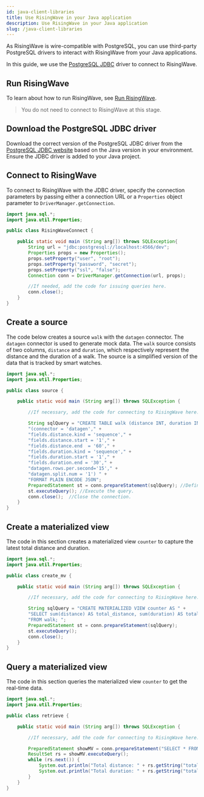 ```yaml
---
id: java-client-libraries
title: Use RisingWave in your Java application
description: Use RisingWave in your Java application
slug: /java-client-libraries
---
```


<head>
  <link rel="canonical" href="https://docs.risingwave.com/docs/current/java-client-libraries/" />
</head>

As RisingWave is wire-compatible with PostgreSQL, you can use third-party PostgreSQL drivers to interact with RisingWave from your Java applications.

In this guide, we use the [PostgreSQL JDBC](https://jdbc.postgresql.org/) driver to connect to RisingWave.

## Run RisingWave

To learn about how to run RisingWave, see [Run RisingWave](/get-started.md#run-risingwave).

> You do not need to connect to RisingWave at this stage.

## Download the PostgreSQL JDBC driver

Download the correct version of the PostgreSQL JDBC driver from the [PostgreSQL JDBC website](https://jdbc.postgresql.org/download/) based on the Java version in your environment. Ensure the JDBC driver is added to your Java project.

## Connect to RisingWave

To connect to RisingWave with the JDBC driver, specify the connection parameters by passing either a connection URL or a `Properties` object parameter to `DriverManager.getConnection`.

```java
import java.sql.*;
import java.util.Properties;

public class RisingWaveConnect {

    public static void main (String arg[]) throws SQLException{
        String url = "jdbc:postgresql://localhost:4566/dev";
        Properties props = new Properties();
        props.setProperty("user", "root");
        props.setProperty("password", "secret");
        props.setProperty("ssl", "false");
        Connection conn = DriverManager.getConnection(url, props);

        //If needed, add the code for issuing queries here.
        conn.close();
    }
}
```

## Create a source

The code below creates a source `walk` with the `datagen` connector. The `datagen` connector is used to generate mock data. The `walk` source consists of two columns, `distance` and `duration`, which respectively represent the distance and the duration of a walk. The source is a simplified version of the data that is tracked by smart watches.

```java
import java.sql.*;
import java.util.Properties;

public class source {

    public static void main (String arg[]) throws SQLException {

        //If necessary, add the code for connecting to RisingWave here.

        String sqlQuery = "CREATE TABLE walk (distance INT, duration INT) WITH " +
        "(connector = 'datagen'," +
        "fields.distance.kind = 'sequence'," +
        "fields.distance.start = '1'," +
        "fields.distance.end  = '60'," +
        "fields.duration.kind = 'sequence'," +
        "fields.duration.start = '1'," +
        "fields.duration.end = '30'," +
        "datagen.rows.per.second='15'," +
        "datagen.split.num = '1') " +
        "FORMAT PLAIN ENCODE JSON";
        PreparedStatement st = conn.prepareStatement(sqlQuery); //Define a query and pass it to a PreparedStatement object.
        st.executeQuery(); //Execute the query.
        conn.close();  //Close the connection.
    }
}
```

## Create a materialized view

The code in this section creates a materialized view `counter` to capture the latest total distance and duration.

```java
import java.sql.*;
import java.util.Properties;

public class create_mv {

    public static void main (String arg[]) throws SQLException {

        //If necessary, add the code for connecting to RisingWave here.

        String sqlQuery = "CREATE MATERIALIZED VIEW counter AS " +
        "SELECT sum(distance) AS total_distance, sum(duration) AS total_duration " +
        "FROM walk; ";
        PreparedStatement st = conn.prepareStatement(sqlQuery);
        st.executeQuery();
        conn.close();
    }
}
```

## Query a materialized view

The code in this section queries the materialized view `counter` to get the real-time data.

```java
import java.sql.*;
import java.util.Properties;

public class retrieve {

    public static void main (String arg[]) throws SQLException {

        //If necessary, add the code for connecting to RisingWave here.

        PreparedStatement showMV = conn.prepareStatement("SELECT * FROM counter;");
        ResultSet rs = showMV.executeQuery();
        while (rs.next()) {
            System.out.println("Total distance: " + rs.getString("total_distance"));
            System.out.println("Total duration: " + rs.getString("total_duration"));
        }
    }
}
```
